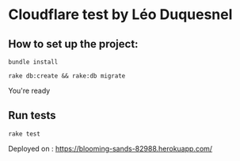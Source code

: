 Cloudflare test by Léo Duquesnel
==

## How to set up the project:

`bundle install`

`rake db:create && rake:db migrate`

You're ready

## Run tests

`rake test`


Deployed on : https://blooming-sands-82988.herokuapp.com/
